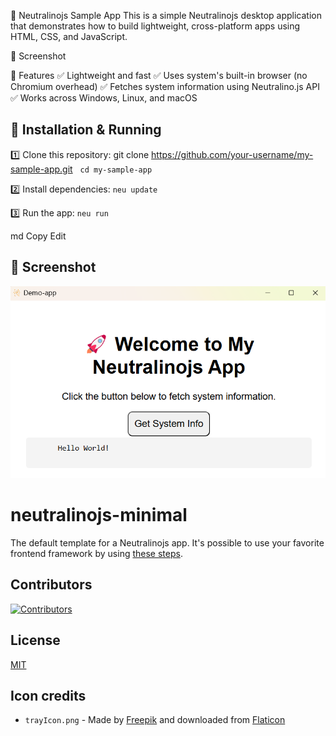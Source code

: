 🚀 Neutralinojs Sample App
This is a simple Neutralinojs desktop application that demonstrates how to build lightweight, cross-platform apps using HTML, CSS, and JavaScript.

📸 Screenshot

🔹 Features
✅ Lightweight and fast
✅ Uses system's built-in browser (no Chromium overhead)
✅ Fetches system information using Neutralino.js API
✅ Works across Windows, Linux, and macOS

## 🚀 Installation & Running <br>
1️⃣ Clone this repository:
git clone https://github.com/your-username/my-sample-app.git
&nbsp; `cd my-sample-app`

2️⃣ Install dependencies:
`neu update`

3️⃣ Run the app:
`neu run`


md
Copy
Edit
## 📸 Screenshot
![Demo](/resources/assets/image.png)

# neutralinojs-minimal

The default template for a Neutralinojs app. It's possible to use your favorite frontend framework by using [these steps](https://neutralino.js.org/docs/getting-started/using-frontend-libraries).

## Contributors

[![Contributors](https://contrib.rocks/image?repo=neutralinojs/neutralinojs-minimal)](https://github.com/neutralinojs/neutralinojs-minimal/graphs/contributors)

## License

[MIT](LICENSE)

## Icon credits

- `trayIcon.png` - Made by [Freepik](https://www.freepik.com) and downloaded from [Flaticon](https://www.flaticon.com)
